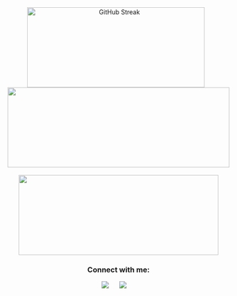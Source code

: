 <div align="center">
  <a href="https://git.io/streak-stats"><img height=180 width=400 align="center" src="https://streak-stats.demolab.com?user=asiftm&theme=onedark&hide_border=true&border_radius=10&date_format=j%2Fn%5B%2FY%5D&card_width=400" alt="GitHub Streak" /></a>
  &nbsp;&nbsp;
  <a href="https://github.com/asiftm/github-readme-stats"><img height=180 width=500 align="center" src="https://github-readme-stats.vercel.app/api?username=asiftm&show_icons=true&theme=onedark&hide_border=true&border_radius=10" /></a>
</div>
<br>
<div align = "center">
  <a href="https://github.com/asiftm/convoychat"><img height=180 width=450 align="center" src="https://github-readme-stats.vercel.app/api/top-langs?username=asiftm&layout=compact&hide_progress=true&langs_count=8&theme=onedark&hide_border=true&border_radius=10"/></a>
</div>

<h3 align="center">Connect with me:</h3>
<p align="center"><a target="_blank"href="https://www.linkedin.com/in/asif-mahmud-asif/"><img src="https://img.shields.io/badge/linkedin-%230077B5.svg?&style=for-the-badge&logo=linkedin&logoColor=white" /></a>
  &nbsp;&nbsp;&nbsp;&nbsp;
  <a href="mailto:asifmahmud0231@gmail.com?subject=Hello%20Asif,%20From%20Github"><img src="https://img.shields.io/badge/gmail-%23D14836.svg?&style=for-the-badge&logo=gmail&logoColor=white" /></a>
  &nbsp;&nbsp;&nbsp;&nbsp;
</p>
